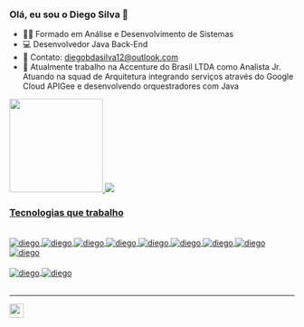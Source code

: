 ### Olá, eu sou o Diego Silva 👋


- 👨‍🎓 Formado em Análise e Desenvolvimento de Sistemas
- 💻 Desenvolvedor Java Back-End
- 💬 Contato: diegobdasilva12@outlook.com
- 🥷 Atualmente trabalho na Accenture do Brasil LTDA
como Analista Jr. Atuando na squad de Arquitetura integrando serviços através do Google Cloud APIGee e desenvolvendo orquestradores com Java

 <div>
  <a href="https://github.com/diegobsilva10">
  <img height = "165em" src = "https://github-readme-stats.vercel.app/api?username=diegobsilva10&show_icons=true&theme=tokyonight&include_all_commits=true&count_private=true" />
   
   <img heigh= "10em" src = "https://github-readme-stats.vercel.app/api/top-langs/?username=diegobsilva10&layout=compact&theme=tokyonight"/>
</div>
  
<h3> Tecnologias que trabalho</h3><br>
 <div>
  <img align="center" alt ="diego" src= "https://img.shields.io/badge/Java-ED8B00?style=for-the-badge&logo=java&logoColor=white"> 
  <img align="center" alt ="diego" src = "https://img.shields.io/badge/Spring-6DB33F?style=for-the-badge&logo=spring&logoColor=white"> 
  <img align="center" alt ="diego" src = "https://img.shields.io/badge/MySQL-00000F?style=for-the-badge&logo=mysql&logoColor=white">
  <img align="center" alt ="diego" src= "https://img.shields.io/badge/JavaScript-323330?style=for-the-badge&logo=javascript&logoColor=F7DF1E">
  <img align="center" alt ="diego" src= "https://img.shields.io/badge/HTML5-E34F26?style=for-the-badge&logo=html5&logoColor=white">
  <img align="center" alt ="diego" src="https://img.shields.io/badge/CSS3-1572B6?style=for-the-badge&logo=css3&logoColor=white">
  <img align="center" alt="diego"  src= "https://img.shields.io/badge/Kotlin-0095D5?&style=for-the-badge&logo=kotlin&logoColor=white">
  <img align ="center" alt="diego" src="https://img.shields.io/badge/Android-3DDC84?style=for-the-badge&logo=android&logoColor=white">
  <img align ="center" alt ="diego" src="https://img.shields.io/badge/GIT-E44C30?style=for-the-badge&logo=git&logoColor=white">
  <br>
  <br> <img align ="center" alt ="diego" src = "https://img.shields.io/badge/Jenkins-D24939?style=for-the-badge&logo=Jenkins&logoColor=white">   
  <img align ="center" alt="diego" src ="https://img.shields.io/badge/Jira-0052CC?style=for-the-badge&logo=Jira&logoColor=white"><br><br>
 </div>
 
 -----
 <a href=" https://www.linkedin.com/in/diego-silva-2479711a7/"> <img height ="25" src = "https://img.shields.io/badge/LinkedIn-0077B5?style=for-the-badge&logo=linkedin&logoColor=white"/>


